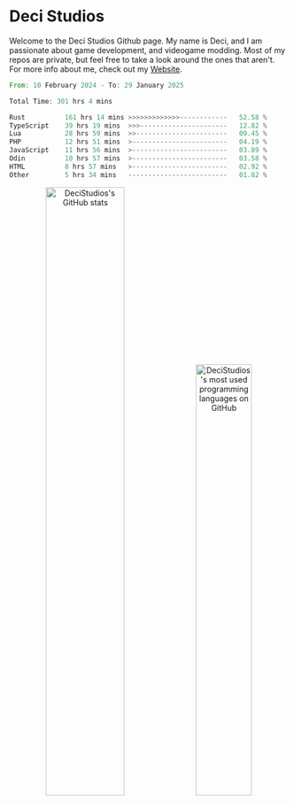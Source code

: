 # Deci Studios
Welcome to the Deci Studios Github page. My name is Deci, and I am passionate about game development, and videogame modding. Most of my repos are private, but feel free to take a look around the ones that aren't.
For more info about me, check out my <a href="https://decidev.co.uk" target="_blank">Website</a>.
<!--START_SECTION:waka-->

```rust
From: 10 February 2024 - To: 29 January 2025

Total Time: 301 hrs 4 mins

Rust          161 hrs 14 mins >>>>>>>>>>>>>------------   52.58 %
TypeScript    39 hrs 19 mins  >>>----------------------   12.82 %
Lua           28 hrs 59 mins  >>-----------------------   09.45 %
PHP           12 hrs 51 mins  >------------------------   04.19 %
JavaScript    11 hrs 56 mins  >------------------------   03.89 %
Odin          10 hrs 57 mins  >------------------------   03.58 %
HTML          8 hrs 57 mins   >------------------------   02.92 %
Other         5 hrs 34 mins   -------------------------   01.82 %
```

<!--END_SECTION:waka-->
<p align="center">
  <a href="https://github.com/anuraghazra/github-readme-stats" target="_blank"><img src="https://github-readme-stats.vercel.app/api?username=decistudios&show_icons=true&count_private=true&theme=omni&hide_border=true" alt="DeciStudios's GitHub stats" width="53.1%" /></a>
  <a href="https://github.com/anuraghazra/github-readme-stats" target="_blank"><img width="44.7%" src="https://github-readme-stats.vercel.app/api/top-langs/?username=decistudios&theme=omni&layout=compact&hide_border=true&langs_count=6" alt="DeciStudios's most used programming languages on GitHub" /></a>
</p>


